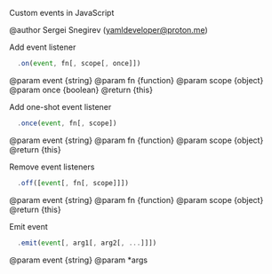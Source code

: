 Custom events in JavaScript

@author Sergei Snegirev (yamldeveloper@proton.me)
 
Add event listener


```javascript
  .on(event, fn[, scope[, once]])
```

@param event {string}
@param fn {function}
@param scope {object}
@param once {boolean}
@return {this}
   
Add one-shot event listener


```javascript
  .once(event, fn[, scope])
```

@param event {string}
@param fn {function}
@param scope {object}
@return {this}
   
Remove event listeners


```javascript
  .off([event[, fn[, scope]]])
```

@param event {string}
@param fn {function}
@param scope {object}
@return {this}
   
Emit event


```javascript
  .emit(event[, arg1[, arg2[, ...]]])
```

@param event {string}
@param *args
   